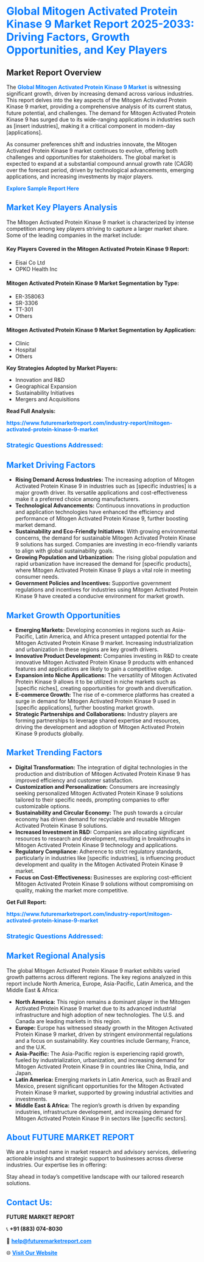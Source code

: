 <h1 style="color: #007BFF;">Global Mitogen Activated Protein Kinase 9 Market Report 2025-2033: Driving Factors, Growth Opportunities, and Key Players</h1>

<section id="overview">
<h2>Market Report Overview</h2>
<p>The <a href="https://www.futuremarketreport.com/industry-report/mitogen-activated-protein-kinase-9-market" style="color: #007BFF; text-decoration: none;"><strong>Global Mitogen Activated Protein Kinase 9 Market</strong></a> is witnessing significant growth, driven by increasing demand across various industries. This report delves into the key aspects of the Mitogen Activated Protein Kinase 9 market, providing a comprehensive analysis of its current status, future potential, and challenges. The demand for Mitogen Activated Protein Kinase 9 has surged due to its wide-ranging applications in industries such as [insert industries], making it a critical component in modern-day [applications].</p>
<p>As consumer preferences shift and industries innovate, the Mitogen Activated Protein Kinase 9 market continues to evolve, offering both challenges and opportunities for stakeholders. The global market is expected to expand at a substantial compound annual growth rate (CAGR) over the forecast period, driven by technological advancements, emerging applications, and increasing investments by major players.</p>
</section>

<section id="overview">
<p><a href="https://www.futuremarketreport.com/request-sample/reportId=85099" style="color: #007BFF; text-decoration: none;"><strong>Explore Sample Report Here</strong></a></p>
</section>

<section id="key-players">
<h2 style="color: #007BFF;">Market Key Players Analysis</h2>
<p>The Mitogen Activated Protein Kinase 9 market is characterized by intense competition among key players striving to capture a larger market share. Some of the leading companies in the market include:</p>
<h4>Key Players Covered in the Mitogen Activated Protein Kinase 9 Report:</h4>
<ul><li>Eisai Co Ltd</li><li>OPKO Health Inc</li></ul>
<h4>Mitogen Activated Protein Kinase 9 Market Segmentation by Type:</h4>
<ul><li>ER-358063</li><li>SR-3306</li><li>TT-301</li><li>Others</li></ul>

<h4>Mitogen Activated Protein Kinase 9 Market Segmentation by Application:</h4>
<ul><li>Clinic</li><li>Hospital</li><li>Others</li></ul>
<p><strong>Key Strategies Adopted by Market Players:</strong></p>
<ul>
<li>Innovation and R&D</li>
<li>Geographical Expansion</li>
<li>Sustainability Initiatives</li>
<li>Mergers and Acquisitions</li>
</ul>
</section>

<section>
<p><strong>Read Full Analysis: </strong></p><a href="https://www.futuremarketreport.com/industry-report/mitogen-activated-protein-kinase-9-market" style="color: #007BFF; text-decoration: none;"><strong>https://www.futuremarketreport.com/industry-report/mitogen-activated-protein-kinase-9-market</strong></a>
<h3 style="color: #007BFF;">Strategic Questions Addressed:</h3>
</section>

<section id="driving-factors">
<h2 style="color: #007BFF;">Market Driving Factors</h2>
<ul>
<li><strong>Rising Demand Across Industries:</strong> The increasing adoption of Mitogen Activated Protein Kinase 9 in industries such as [specific industries] is a major growth driver. Its versatile applications and cost-effectiveness make it a preferred choice among manufacturers.</li>
<li><strong>Technological Advancements:</strong> Continuous innovations in production and application technologies have enhanced the efficiency and performance of Mitogen Activated Protein Kinase 9, further boosting market demand.</li>
<li><strong>Sustainability and Eco-Friendly Initiatives:</strong> With growing environmental concerns, the demand for sustainable Mitogen Activated Protein Kinase 9 solutions has surged. Companies are investing in eco-friendly variants to align with global sustainability goals.</li>
<li><strong>Growing Population and Urbanization:</strong> The rising global population and rapid urbanization have increased the demand for [specific products], where Mitogen Activated Protein Kinase 9 plays a vital role in meeting consumer needs.</li>
<li><strong>Government Policies and Incentives:</strong> Supportive government regulations and incentives for industries using Mitogen Activated Protein Kinase 9 have created a conducive environment for market growth.</li>
</ul>
</section>

<section id="growth-opportunities">
<h2 style="color: #007BFF;">Market Growth Opportunities</h2>
<ul>
<li><strong>Emerging Markets:</strong> Developing economies in regions such as Asia-Pacific, Latin America, and Africa present untapped potential for the Mitogen Activated Protein Kinase 9 market. Increasing industrialization and urbanization in these regions are key growth drivers.</li>
<li><strong>Innovative Product Development:</strong> Companies investing in R&D to create innovative Mitogen Activated Protein Kinase 9 products with enhanced features and applications are likely to gain a competitive edge.</li>
<li><strong>Expansion into Niche Applications:</strong> The versatility of Mitogen Activated Protein Kinase 9 allows it to be utilized in niche markets such as [specific niches], creating opportunities for growth and diversification.</li>
<li><strong>E-commerce Growth:</strong> The rise of e-commerce platforms has created a surge in demand for Mitogen Activated Protein Kinase 9 used in [specific applications], further boosting market growth.</li>
<li><strong>Strategic Partnerships and Collaborations:</strong> Industry players are forming partnerships to leverage shared expertise and resources, driving the development and adoption of Mitogen Activated Protein Kinase 9 products globally.</li>
</ul>
</section>

<section id="trending-factors">
<h2 style="color: #007BFF;">Market Trending Factors</h2>
<ul>
<li><strong>Digital Transformation:</strong> The integration of digital technologies in the production and distribution of Mitogen Activated Protein Kinase 9 has improved efficiency and customer satisfaction.</li>
<li><strong>Customization and Personalization:</strong> Consumers are increasingly seeking personalized Mitogen Activated Protein Kinase 9 solutions tailored to their specific needs, prompting companies to offer customizable options.</li>
<li><strong>Sustainability and Circular Economy:</strong> The push towards a circular economy has driven demand for recyclable and reusable Mitogen Activated Protein Kinase 9 solutions.</li>
<li><strong>Increased Investment in R&D:</strong> Companies are allocating significant resources to research and development, resulting in breakthroughs in Mitogen Activated Protein Kinase 9 technology and applications.</li>
<li><strong>Regulatory Compliance:</strong> Adherence to strict regulatory standards, particularly in industries like [specific industries], is influencing product development and quality in the Mitogen Activated Protein Kinase 9 market.</li>
<li><strong>Focus on Cost-Effectiveness:</strong> Businesses are exploring cost-efficient Mitogen Activated Protein Kinase 9 solutions without compromising on quality, making the market more competitive.</li>
</ul>
</section>

<section>
<p><strong>Get Full Report: </strong></p><a href="https://www.futuremarketreport.com/industry-report/mitogen-activated-protein-kinase-9-market" style="color: #007BFF; text-decoration: none;"><strong>https://www.futuremarketreport.com/industry-report/mitogen-activated-protein-kinase-9-market</strong></a>
<h3 style="color: #007BFF;">Strategic Questions Addressed:</h3>
</section>


<section id="regional-analysis">
<h2 style="color: #007BFF;">Market Regional Analysis</h2>
<p>The global Mitogen Activated Protein Kinase 9 market exhibits varied growth patterns across different regions. The key regions analyzed in this report include North America, Europe, Asia-Pacific, Latin America, and the Middle East & Africa:</p>
<ul>
<li><strong>North America:</strong> This region remains a dominant player in the Mitogen Activated Protein Kinase 9 market due to its advanced industrial infrastructure and high adoption of new technologies. The U.S. and Canada are leading markets in this region.</li>
<li><strong>Europe:</strong> Europe has witnessed steady growth in the Mitogen Activated Protein Kinase 9 market, driven by stringent environmental regulations and a focus on sustainability. Key countries include Germany, France, and the U.K.</li>
<li><strong>Asia-Pacific:</strong> The Asia-Pacific region is experiencing rapid growth, fueled by industrialization, urbanization, and increasing demand for Mitogen Activated Protein Kinase 9 in countries like China, India, and Japan.</li>
<li><strong>Latin America:</strong> Emerging markets in Latin America, such as Brazil and Mexico, present significant opportunities for the Mitogen Activated Protein Kinase 9 market, supported by growing industrial activities and investments.</li>
<li><strong>Middle East & Africa:</strong> The region’s growth is driven by expanding industries, infrastructure development, and increasing demand for Mitogen Activated Protein Kinase 9 in sectors like [specific sectors].</li>
</ul>
</section>

<footer>
<h2 style="color: #007BFF;">About FUTURE MARKET REPORT</h2>
<p>We are a trusted name in market research and advisory services, delivering actionable insights and strategic support to businesses across diverse industries. Our expertise lies in offering:</p>

<p>Stay ahead in today’s competitive landscape with our tailored research solutions.</p>

<h2 style="color: #007BFF;">Contact Us:</h2>
<p><strong>FUTURE MARKET REPORT</strong></p>
<p>📞 <strong>+91 (883) 074-8030</strong></p>
<p>📧 <strong><a href="mailto:help@futuremarketreport.com" style="color: #007BFF;">help@futuremarketreport.com</a></strong></p>
<p>🌐 <strong><a href="https://www.futuremarketreport.com/" style="color: #007BFF;">Visit Our Website</a></strong></p>
</footer>